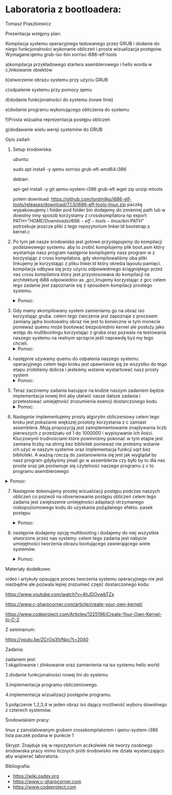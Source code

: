 # Laboratoria z bootloadera:

Tomasz Praszkiewicz	

Prezentacja wstępny plan:

Kompilacja systemu operacyjnego ładowanego przez GRUB i dodanie do niego funkcjonalności wykonanie obliczeń i prosta wizualizacja postępów.
Wymagane:qemu grub-iso-bin xorriso i686-elf-tools

a)kompilacja przykładowego startera asemblerowego i hello worda w c,linkowanie obiektów

b)stworzenie obrazu systemu przy użyciu GRUB

c)odpalenie systemu przy pomocy qemu

d)dodanie funkcjonalności do systemu (nowe linie)

e)dodanie programu wykonującego obliczenia do systemu

f)Prosta wizualna reprezentacja postępu obliczeń

g)dodawanie wielu wersji systemów do GRUB


Opis zadań:

1. Setup środowiska:

   ubuntu:

   sudo apt install -y qemu xorriso grub-efi-amd64:i386

   debian:

   apt-get install -y git qemu-system-i386 grub-efi wget zip unzip mtools 
   
   
   
   potem download:
   https://github.com/lordmilko/i686-elf-tools/releases/download/7.1.0/i686-elf-tools-linux.zip
   paczkę wypakowujemy i folder pod folder bin dodajemy do zmiennej path lub w dowolny inny sposób korzystamy z crosskompilatora np export PATH="$HOME/Downloads/i686-elf-tools-linux/bin:$PATH"
   potrzebuje jeszcze pliki z tego repozytorium linker.ld bootstrap.s kernel.c




2. Po tym jak nasze środowisko jest gotowe  przystępujemy do kompilacji podstawowego systemu. aby to zrobić kompilujemy plik boot.asm który wystartuje nasz program następnie kompilujemy nasz program w z korzystając z cross kompilatora. gdy skompilowaliśmy oba pliki linkujemy je korzystając z pliku linker.ld który określa layoutu pamięci. kompilacja odbywa się przy użyciu odpowiedniego ściągniętego przez nas cross kompilatora który jest przystosowana do kompilacji na architekturę i686 odpowiednio as ,gcc,linujemy korzystając z gcc
celem tego zadanie jest zapoznanie się z sposobem kompilacji prostego systemu.<details><summary>Pomoc:</summary>
kompilator nazywa się i686-elf-as dla assemblera i
i686-elf-gcc dla c przy kompilowaniu c trzeba pamiętać o fladze -c oraz o fladze -ffreestanding która mówi kompilatorowi że w środowisku w którym się znajdzie nie ma biblioteki standardowej.
Linkowanie można również przeprowadzić przy pomocy gcc. Obcja -T pozwala na podanie nazwy pliku w którym znajduje się skrypt linkera. informacje o braku standardowej biblioteki przekazujemy poprzez flagi -ffreestanding -nostdlib dodatkowo używamy flaki -lgcc
</details>


3. Gdy mamy skompilowany system zamieniamy go na obraz iso korzystając gruba. celem tego ćwiczenia jest zapoznaje z procesem zamiany jądra bootowalny obraz nie jest to konieczne w tym monecie ponieważ quemu może bootować bezpośrednio kernel ale posłuży jako wstęp do multibootingu korzystając z gruba oraz pozwala na testowania naszego systemu na realnym sprzęcie jeśli naprawdę byś my tego chcieli.<details><summary>Pomoc:</summary>
tworzymy strukturę folderów folderNaszegoIso/boot/grub;
do folderu boot kopiujemy obraz naszego systemu a w katalogu grub tworzymy plik grub.cfg tym pliku dodajemy entry do ekranu startowego gruba struktura jest taka:
menuentry "Nazwa naszego systemu do wyświetlenia"{
   multiboot /path/do/systemu
}
np.:
menuentry "cw1"{
   multiboot /boot/cw1.bin
}
</details>

4. następnie używamy quemu do odpalenia naszego systemu operacyjnego celem tego kroku jest upewnienie się że wszystko do tego etapu zrobiliśmy dobrze i jesteśmy wstanie wystartować nasz prosty system<details><summary>Pomoc:</summary>
tworzymy strukturę folderów folderNaszegoIso/boot/grub;
do folderu boot kopiujemy obraz naszego systemu a w katalogu grub towrzymy plik grub.cfg tym pliku dodajemy entry do ekranu startowego gruba struktura jest taka:</br>
menuentry "Nazwa naszego systemu do wyświetlenia"{</br>
   multiboot /path/do/systemu</br>
}</br>
np.:</br>
menuentry "cw1"{</br>
   multiboot /boot/cw1.bin</br>
}</br>
Następnie możemy stworzyć obraz przy użyciu polecenia grub-mkrescue które jako argument przyjmuje nazwę folderu z którego zrobić ma obraz iso.
</details>

5. Teraz zaczniemy zadania bazujące na kodzie naszym zadaniem będzie implementacja nowej linii aby ułatwić nasze dalsze zadania i przetestować umiejętność zrozumienia esencji dostarczonego kodu<details><summary>Pomoc:</summary>
   Aktualny system obsługujący terminal nie obsługuje nowych linii. Czcionka trybu tekstowego VGA przechowuje inny znak w tym miejscu, ponieważ nowe linie nie są nigdy przeznaczone do rzeczywistego renderowania: są to logiczne encje. Należy w terminal_putchar sprawdzić czy c == '\n' i inkrementować terminal_row i zresetować terminal_column. 
</details>

6. Następnie implementujemy prosty algorytm obliczeniowy celem tego kroku jest pokazanie większej prostoty korzystania z c zamiast assemblera .Moją propozycją jest zaimplementowanie znajdywania liczb pierwszych z przedziału od 1 do 1000000 i wypisywanie ich ilości. Kluczowymi trudnościami które powinniśmy pokonać w tym etapie jest zamiana liczby na string bez bibliotek ponieważ nie jesteśmy wstanie ich użyć w naszym systemie oraz implementacja funkcji sqrt bez biblioteki. A ważną rzeczą do zastanowienia się jest jak  wyglądał by nasz program gdybyśmy pisali go w assemblerze czy było by to dla nas proste oraz jak porównuje się czytelność naszego programu z c to programu asemblerowego
<details><summary>     Pomoc:
</summary>
<p>

   szkic przykładowego algorytmu:

```c
    int counter = 1; //2 jest pierwsza
    for (int i = 3; i < 1000000; i += 2)
    {
        _Bool is_prime = 1;
        for (int j = 3; j <= sqrt(i); j++)
        {
            if (i % j == 0)
            {
                is_prime = 0;
                break;
            }
        }
        if (is_prime)
        {
            counter++;
        }
    }
    printf("%i",counter);
   
```



   liczb pierwszych z przedziału 1-500 jest 95
   Przykładowy algorytm: na sqrt to może być wyszukiwanie binarne. w algorytmie może być ważne żeby liczba była sqrt lub trochę większa ponieważ jeśli jest mniejsza to algorytm da niepoprawny wynik a jesli jest większa to będzie dłużej się liczył.

</p>
</details>

7. Następnie dokonujemy prostej wizualizacji postępu podczas naszych obliczeń co pozwoli na obserwowanie postępu obliczeń celem tego zadania jest zwiększenie umiejętności adaptacji otrzymanego niskopoziomowego kodu do uzyskania pożądanego efektu. pasek postępu<details><summary>Pomoc:</summary>
    Najprostszym sposobem może być wykorzystanie jednego z wierszy jako 
    pasek postępu. możemy uzyskać wstawiając kolejno znaki na pusty wiersz na matrycy raz na pewną ilość operacji z odpowiednim przesunięciem.
    </details>

8. następnie dodajemy opcję multibooting i dodajemy do niej wszystkie stworzone przez nas systemy. celem tego zadania jest nabycie umiejętności tworzenia obrazu bootującego zawierającego wiele systemów.<details><summary>Pomoc:</summary>
    zobacz do pomocy z punktu 3. w configu można dodać więcej niż jedno menuentry 
    </details>

Materiały dodatkowe:

video i artykuły opisujące proces tworzenia systemu operacyjnego nie jest niezbędne ale pozwala lepiej zrozumieć część dostarczonego kodu:

https://www.youtube.com/watch?v=4hJDOvwbTZs

https://www.c-sharpcorner.com/article/create-your-own-kernel/

https://www.codeproject.com/Articles/1225196/Create-Your-Own-Kernel-In-C-2



Z seminarium:

https://youtu.be/ZCrOg3lVNpc?t=2040

Zadania:

zadaniem jest: </br>
1.skąpilowanie i zlinkowanie oraz zamienienia na iso systemu hello world

2.dodanie funkcjonalności nowej lini do systemu

3.implementacja programu obliczeniowego.

4.implementacja wizualizacji postępów programu.

5.połączenie 1,2,3,4 w jeden obraz iso dający możliwość wyboru dowolnego z czterech systemów.

Środowiskiem pracy:

linux z zainstalowanym grubem crosskompilatorem i qemu-system-i386 lista paczek podana w punkcie 1

Skrypt:
Znajduje się w repozytorium aczkolwiek nie tworzy osobnego środowiska pracy mimo licznych prób środowisko nie działa wystarczająco aby wspierać laboratoria. 




Bibliografia:

- https://wiki.osdev.org
- https://www.c-sharpcorner.com
- https://www.codeproject.com

